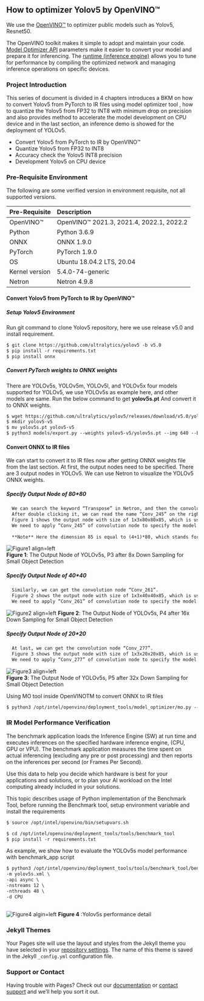 ## How to optimizer Yolov5 by OpenVINO™

We use the [OpenVINO™](https://www.intel.com/content/www/us/en/developer/tools/openvino-toolkit/overview.html) to optimizer public models such as Yolov5, Resnet50.

The OpenVINO toolkit makes it simple to adopt and maintain your code. [Model Optimizer API](https://docs.openvino.ai/latest/openvino_docs_MO_DG_Deep_Learning_Model_Optimizer_DevGuide.html) parameters make it easier to convert your model and prepare it for inferencing. The [runtime (inference engine)](https://docs.openvino.ai/latest/openvino_docs_OV_UG_OV_Runtime_User_Guide.html) allows you to tune for performance by compiling the optimized network and managing inference operations on specific devices. 


### Project Introduction

This series of document is divided in 4 chapters introduces a BKM on how to convert Yolov5 from PyTorch to IR files using model optimizer tool , how to quantize the Yolov5 from FP32 to INT8 with minimum drop on precision and also provides method to accelerate the model development on CPU device and in the last section, an inference demo is showed for the deployment of YOLOv5. 
- Convert Yolov5 from PyTorch to IR by OpenVINO™
- Quantize Yolov5 from FP32 to INT8 
- Accuracy check the Yolov5 INT8 precision 
- Development Yolov5 on CPU device

### Pre-Requisite Environment 

The following are some verified version in environment requisite, not all supported versions.

| Pre-Requisite | Description |
| :-----------  | :---------  |
|OpenVINO™      |OpenVINO™ 2021.3, 2021.4, 2022.1, 2022.2 |
|Python         |Python 3.6.9 |
|ONNX           |ONNX 1.9.0   |
|PyTorch        |PyTorch 1.9.0|
|OS             |Ubuntu 18.04.2 LTS, 20.04|
|Kernel version |5.4.0-74-generic|
|Netron         |Netron 4.9.8 |

#### Convert Yolov5 from PyTorch to IR by OpenVINO™

##### Setup Yolov5 Environment
Run git command to clone Yolov5 repository, here we use release v5.0 and install requirement.
```markdown
$ git clone https://github.com/ultralytics/yolov5 -b v5.0
$ pip install -r requirements.txt
$ pip install onnx
```

#####  Convert PyTorch weights to ONNX weights
There are YOLOv5s, YOLOv5m, YOLOv5l, and YOLOv5x four models supported for YOLOv5, we use   YOLOv5s as example here, and other models are same. Run the below command to get **yolov5s.pt**
And convert it to ONNX weights.
```markdown
$ wget https://github.com/ultralytics/yolov5/releases/download/v5.0/yolov5s.pt
$ mkdir yolov5-v5
$ mv yolov5s.pt yolov5-v5
$ python3 models/export.py --weights yolov5-v5/yolov5s.pt --img 640 --batch 1
```

#### Convert ONNX to IR files
We can start to convert it to IR files now after getting ONNX weights file from the 
last section. At first, the output nodes need to be specified. There are 3 output 
nodes in YOLOv5. We can use Netron to visualize the YOLOv5 ONNX weights.

##### Specify Output Node of 80*80
```markdown
  We can search the keyword “Transpose” in Netron, and then the convolution node will be found, marked as rectangle shown in Figure 1. 
  After double clicking it, we can read the name “Conv_245” on the right panel of properties marked as oval. 
  Figure 1 shows the output node with size of 1x3x80x80x85, which is used to detect small objects. 
  We need to apply “Conv_245” of convolution node to specify the model optimizer parameters.
  
  **Note** Here the dimension 85 is equal to (4+1)*80, which stands for 4 coordinates for BBX, 1 confidence and 80 classes.
```
![Figure1 align=left](https://github.com/18582088138/xkd_bingo.github.io/blob/gh-pages/yolov5%20output%20node%20of%208x%20down%20sampling.png "Figure 1: The Output Node of YOLOv5s, P3 after 8x Down Sampling for Small Object Detection")  
**Figure 1**: The Output Node of YOLOv5s, P3 after 8x Down Sampling for Small Object Detection
  
  
##### Specify Output Node of 40*40
```markdown
  Similarly, we can get the convolution node “Conv_261”. 
  Figure 2 shows the output node with size of 1x3x40x40x85, which is used to detect medium objects. 
  We need to apply “Conv_261” of convolution node to specify the model optimizer parameters
```
![Figure2 align=left](https://github.com/18582088138/xkd_bingo.github.io/blob/gh-pages/yolov5%20output%20node%20of%2016x%20down%20sampling.png "Figure 2: The Output Node of YOLOv5s, P4 after 16x Down Sampling for Small Object Detection")
**Figure 2**: The Output Node of YOLOv5s, P4 after 16x Down Sampling for Small Object Detection

##### Specify Output Node of 20*20
```markdown
  At last, we can get the convolution node “Conv_277”. 
  Figure 3 shows the output node with size of 1x3x20x20x85, which is used to detect large objects. 
  We need to apply “Conv_277” of convolution node to specify the model optimizer parameters
```
![Figure3 align=left](https://github.com/18582088138/xkd_bingo.github.io/blob/gh-pages/yolov5%20output%20node%20of%2032x%20down%20sampling.png "Figure 3: The Output Node of YOLOv5s, P5 after 32x Down Sampling for Small Object Detection")  
**Figure 3**: The Output Node of YOLOv5s, P5 after 32x Down Sampling for Small Object Detection

Using MO tool inside OpenVINOTM  to convert ONNX to IR files
```markdown
$ python3 /opt/intel/openvino/deployment_tools/model_optimizer/mo.py --input_model yolov5-v5/yolov5s.onnx --model_name yolov5-v5/yolov5s -s 255 --reverse_input_channels --output Conv_245,Conv_261,Conv_277

```

### IR Model Performance Verification
The benchmark application loads the Inference Engine (SW) at run time and executes inferences on the specified hardware inference engine, (CPU, GPU or VPU). The benchmark application measures the time spent on actual inferencing (excluding any pre or post processing) and then reports on the inferences per second (or Frames Per Second).

Use this data to help you decide which hardware is best for your applications and solutions, or to plan your AI workload on the Intel computing already included in your solutions.

This topic describes usage of Python implementation of the Benchmark Tool, before running the Benchmark tool, setup environment variable and install the requirements
```markdown
$ source /opt/intel/openvino/bin/setupvars.sh

$ cd /opt/intel/openvino/deployment_tools/tools/benchmark_tool
$ pip install -r requirements.txt

```
As example, we show how to evaluate the YOLOv5s model performance with benchmark_app script
```markdown
$ python3 /opt/intel/openvino/deployment_tools/tools/benchmark_tool/benchmark_app.py \
-m yolov5s.xml \
-api async \
-nstreams 12 \
-nthreads 48 \
-d CPU
  
``` 
![Figure4 algin=left](https://github.com/18582088138/xkd_bingo.github.io/blob/gh-pages/yolov5_benchmark_performance.png "Figure 4 :Yolov5s performance detail")
**Figure 4** :Yolov5s performance detail  

### Jekyll Themes

Your Pages site will use the layout and styles from the Jekyll theme you have selected in your [repository settings](https://github.com/18582088138/xkd_bingo.github.io/settings/pages). The name of this theme is saved in the Jekyll `_config.yml` configuration file.

### Support or Contact

Having trouble with Pages? Check out our [documentation](https://docs.github.com/categories/github-pages-basics/) or [contact support](https://support.github.com/contact) and we’ll help you sort it out.
